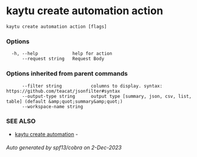 # kaytu create automation action



```
kaytu create automation action [flags]
```

### Options

```
  -h, --help             help for action
      --request string   Request Body
```

### Options inherited from parent commands

```
      --filter string           columns to display. syntax: https://github.com/teacat/jsonfilter#syntax
      --output-type string      output type [summary, json, csv, list, table] (default &amp;quot;summary&amp;quot;)
      --workspace-name string   
```

### SEE ALSO

* [kaytu create automation](kaytu_create_automation)	 - 

###### Auto generated by spf13/cobra on 2-Dec-2023
